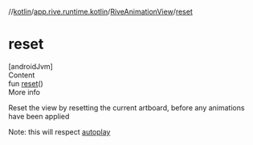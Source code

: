 //[kotlin](../../../index.md)/[app.rive.runtime.kotlin](../index.md)/[RiveAnimationView](index.md)/[reset](reset.md)



# reset  
[androidJvm]  
Content  
fun [reset](reset.md)()  
More info  


Reset the view by resetting the current artboard, before any animations have been applied



Note: this will respect [autoplay](autoplay.md)

  



